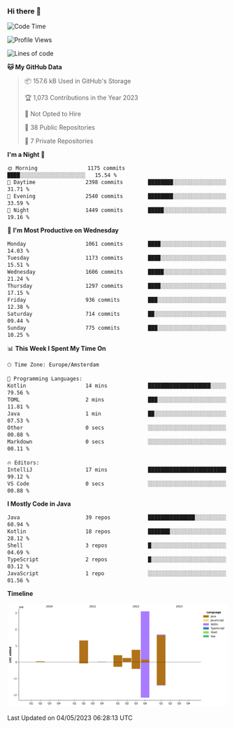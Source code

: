 ### Hi there 👋


<!--START_SECTION:waka-->
![Code Time](http://img.shields.io/badge/Code%20Time-3%2C173%20hrs%2057%20mins-blue)

![Profile Views](http://img.shields.io/badge/Profile%20Views-4-blue)

![Lines of code](https://img.shields.io/badge/From%20Hello%20World%20I%27ve%20Written-7.6%20million%20lines%20of%20code-blue)

**🐱 My GitHub Data** 

> 📦 157.6 kB Used in GitHub's Storage 
 > 
> 🏆 1,073 Contributions in the Year 2023
 > 
> 🚫 Not Opted to Hire
 > 
> 📜 38 Public Repositories 
 > 
> 🔑 7 Private Repositories 
 > 
**I'm a Night 🦉** 

```text
🌞 Morning                1175 commits        ████░░░░░░░░░░░░░░░░░░░░░   15.54 % 
🌆 Daytime                2398 commits        ████████░░░░░░░░░░░░░░░░░   31.71 % 
🌃 Evening                2540 commits        ████████░░░░░░░░░░░░░░░░░   33.59 % 
🌙 Night                  1449 commits        █████░░░░░░░░░░░░░░░░░░░░   19.16 % 
```
📅 **I'm Most Productive on Wednesday** 

```text
Monday                   1061 commits        ████░░░░░░░░░░░░░░░░░░░░░   14.03 % 
Tuesday                  1173 commits        ████░░░░░░░░░░░░░░░░░░░░░   15.51 % 
Wednesday                1606 commits        █████░░░░░░░░░░░░░░░░░░░░   21.24 % 
Thursday                 1297 commits        ████░░░░░░░░░░░░░░░░░░░░░   17.15 % 
Friday                   936 commits         ███░░░░░░░░░░░░░░░░░░░░░░   12.38 % 
Saturday                 714 commits         ██░░░░░░░░░░░░░░░░░░░░░░░   09.44 % 
Sunday                   775 commits         ███░░░░░░░░░░░░░░░░░░░░░░   10.25 % 
```


📊 **This Week I Spent My Time On** 

```text
🕑︎ Time Zone: Europe/Amsterdam

💬 Programming Languages: 
Kotlin                   14 mins             ████████████████████░░░░░   79.56 % 
TOML                     2 mins              ███░░░░░░░░░░░░░░░░░░░░░░   11.81 % 
Java                     1 min               ██░░░░░░░░░░░░░░░░░░░░░░░   07.53 % 
Other                    0 secs              ░░░░░░░░░░░░░░░░░░░░░░░░░   00.88 % 
Markdown                 0 secs              ░░░░░░░░░░░░░░░░░░░░░░░░░   00.11 % 

🔥 Editors: 
IntelliJ                 17 mins             █████████████████████████   99.12 % 
VS Code                  0 secs              ░░░░░░░░░░░░░░░░░░░░░░░░░   00.88 % 
```

**I Mostly Code in Java** 

```text
Java                     39 repos            ███████████████░░░░░░░░░░   60.94 % 
Kotlin                   18 repos            ███████░░░░░░░░░░░░░░░░░░   28.12 % 
Shell                    3 repos             █░░░░░░░░░░░░░░░░░░░░░░░░   04.69 % 
TypeScript               2 repos             █░░░░░░░░░░░░░░░░░░░░░░░░   03.12 % 
JavaScript               1 repo              ░░░░░░░░░░░░░░░░░░░░░░░░░   01.56 % 
```



**Timeline**

![Lines of Code chart](https://raw.githubusercontent.com/powercasgamer/powercasgamer/master/assets/bar_graph.png)


 Last Updated on 04/05/2023 06:28:13 UTC
<!--END_SECTION:waka-->
